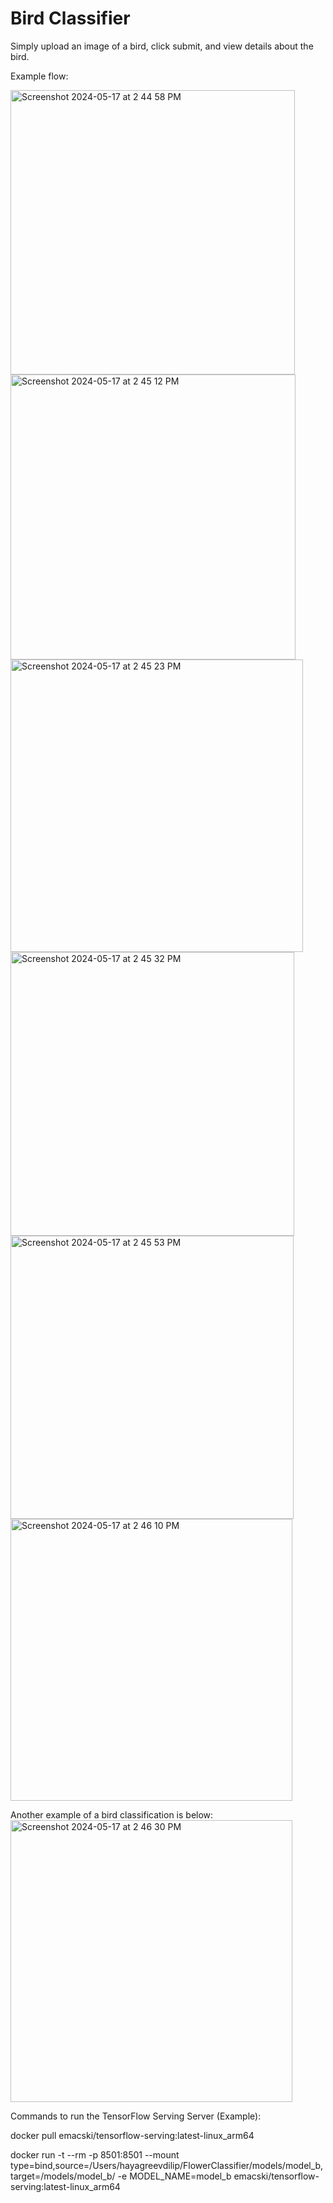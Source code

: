 # Bird Classifier

Simply upload an image of a bird, click submit, and view details about the bird.

Example flow:

<img width="455" alt="Screenshot 2024-05-17 at 2 44 58 PM" src="https://github.com/Hayagreev/BirdClassifier/assets/45719081/22ace681-614a-4137-b0a1-dc361c412a3b">
<img width="456" alt="Screenshot 2024-05-17 at 2 45 12 PM" src="https://github.com/Hayagreev/BirdClassifier/assets/45719081/accb8a45-d5e3-4bc4-97a0-22f49701e2ac">
<img width="468" alt="Screenshot 2024-05-17 at 2 45 23 PM" src="https://github.com/Hayagreev/BirdClassifier/assets/45719081/a888cb5d-df03-4c41-bc1f-5036b1f677d4">
<img width="454" alt="Screenshot 2024-05-17 at 2 45 32 PM" src="https://github.com/Hayagreev/BirdClassifier/assets/45719081/089de7c3-d571-4a26-8f7a-3cd6fcb33fc9">
<img width="453" alt="Screenshot 2024-05-17 at 2 45 53 PM" src="https://github.com/Hayagreev/BirdClassifier/assets/45719081/fd0b6276-73e1-4bff-84ed-aa5d06ffa1dd">
<img width="451" alt="Screenshot 2024-05-17 at 2 46 10 PM" src="https://github.com/Hayagreev/BirdClassifier/assets/45719081/1b170279-44a5-4d85-b003-e4bf27439c31">

Another example of a bird classification is below:\
<img width="451" alt="Screenshot 2024-05-17 at 2 46 30 PM" src="https://github.com/Hayagreev/BirdClassifier/assets/45719081/6e7277ca-46c7-4fd2-b13f-809fdbb1c153">


Commands to run the TensorFlow Serving Server (Example):

docker pull emacski/tensorflow-serving:latest-linux_arm64

docker run -t --rm -p 8501:8501 --mount type=bind,source=/Users/hayagreevdilip/FlowerClassifier/models/model_b,target=/models/model_b/ -e MODEL_NAME=model_b emacski/tensorflow-serving:latest-linux_arm64
